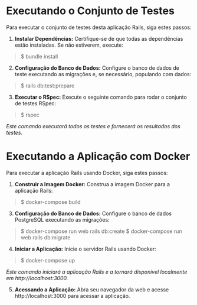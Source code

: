 # Executando o Conjunto de Testes
Para executar o conjunto de testes desta aplicação Rails, siga estes passos:

1. **Instalar Dependências:** Certifique-se de que todas as dependências estão instaladas. Se não estiverem, execute:
> $ bundle install

2. **Configuração do Banco de Dados:** Configure o banco de dados de teste executando as migrações e, se necessário, populando com dados:
> $ rails db:test:prepare

3. **Executar o RSpec:** Execute o seguinte comando para rodar o conjunto de testes RSpec:
> $ rspec

_Este comando executará todos os testes e fornecerá os resultados dos testes._

# Executando a Aplicação com Docker
Para executar a aplicação Rails usando Docker, siga estes passos:

1. **Construir a Imagem Docker:** Construa a imagem Docker para a aplicação Rails:
> $ docker-compose build

3. **Configuração do Banco de Dados:** Configure o banco de dados PostgreSQL executando as migrações:
> $ docker-compose run web rails db:create
> $ docker-compose run web rails db:migrate
   
4. **Iniciar a Aplicação:** Inicie o servidor Rails usando Docker:
> $ docker-compose up

_Este comando iniciará a aplicação Rails e a tornará disponível localmente em http://localhost:3000._

5. **Acessando a Aplicação:** Abra seu navegador da web e acesse http://localhost:3000 para acessar a aplicação.
